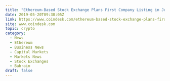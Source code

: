 ```yaml
---
title: "Ethereum-Based Stock Exchange Plans First Company Listing in June"
date: 2019-05-20T09:30:05Z
link: https://www.coindesk.com/ethereum-based-stock-exchange-plans-first-company-listing-in-june?utm_medium=RSS&utm_source=hune
site: www.coindesk.com
topic: crypto
category:
  - News
  - Ethereum
  - Business News
  - Capital Markets
  - Markets News
  - Stock Exchanges
  - Bahrain
draft: false
---
```

